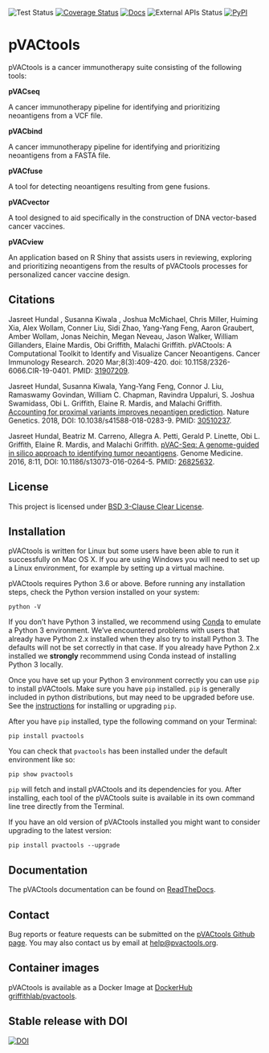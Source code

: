 ![Test Status](https://github.com/griffithlab/pVACtools/actions/workflows/tests.yml/badge.svg)
[![Coverage Status](https://coveralls.io/repos/github/griffithlab/pVACtools/badge.svg?branch=master)](https://coveralls.io/github/griffithlab/pVACtools?branch=master)
[![Docs](https://readthedocs.org/projects/pvactools/badge/?version=latest)](http://pvactools.readthedocs.io/en/latest/?badge=latest)
![External APIs Status](https://github.com/griffithlab/pVACtools/actions/workflows/api_status.yml/badge.svg)
<a href="https://pypi.python.org/pypi/pvactools/">
    <img src="https://img.shields.io/pypi/v/pvactools.svg?maxAge=1000" alt="PyPI" />
</a>

# pVACtools

pVACtools is a cancer immunotherapy suite consisting of the following tools:

**pVACseq**

A cancer immunotherapy pipeline for identifying and prioritizing neoantigens from a VCF file.

**pVACbind**

A cancer immunotherapy pipeline for identifying and prioritizing neoantigens from a FASTA file.

**pVACfuse**

A tool for detecting neoantigens resulting from gene fusions.

**pVACvector**

A tool designed to aid specifically in the construction of DNA vector-based cancer vaccines.

**pVACview**

An application based on R Shiny that assists users in reviewing, exploring and prioritizing neoantigens from the results of pVACtools processes for personalized cancer vaccine design.

## Citations
Jasreet Hundal , Susanna Kiwala , Joshua McMichael, Chris Miller, Huiming Xia, Alex Wollam, Conner Liu, Sidi Zhao, Yang-Yang Feng, Aaron Graubert, Amber Wollam, Jonas Neichin, Megan Neveau, Jason Walker, William Gillanders, Elaine Mardis, Obi Griffith, Malachi Griffith. pVACtools: A Computational Toolkit to Identify and Visualize Cancer Neoantigens. Cancer Immunology Research. 2020 Mar;8(3):409-420. doi: 10.1158/2326-6066.CIR-19-0401. PMID: <a href="https://www.ncbi.nlm.nih.gov/pubmed/31907209">31907209</a>.

Jasreet Hundal, Susanna Kiwala, Yang-Yang Feng, Connor J. Liu, Ramaswamy Govindan, William C. Chapman, Ravindra Uppaluri, S. Joshua Swamidass, Obi L. Griffith, Elaine R. Mardis, and Malachi Griffith. <a href="https://doi.org/10.1038/s41588-018-0283-9">Accounting for proximal variants improves neoantigen prediction</a>. Nature Genetics. 2018, DOI: 10.1038/s41588-018-0283-9. PMID: <a href="https://www.ncbi.nlm.nih.gov/pubmed/30510237">30510237</a>.

Jasreet Hundal, Beatriz M. Carreno, Allegra A. Petti, Gerald P. Linette, Obi L. Griffith, Elaine R. Mardis, and Malachi Griffith. <a href="http://www.genomemedicine.com/content/8/1/11">pVAC-Seq: A genome-guided in silico approach to identifying tumor neoantigens</a>. Genome Medicine. 2016, 8:11, DOI: 10.1186/s13073-016-0264-5. PMID: <a href="http://www.ncbi.nlm.nih.gov/pubmed/26825632">26825632</a>.

## License
This project is licensed under <a href="https://spdx.org/licenses/BSD-3-Clause-Clear.html">BSD 3-Clause Clear License</a>.

## Installation
pVACtools is written for Linux but some users have been able to run it successfully on Mac OS X. If you are using Windows you will need to set up a Linux environment, for example by setting up a virtual machine.

pVACtools requires Python 3.6 or above. Before running any installation steps, check the Python version installed on your system:

`python -V`

If you don’t have Python 3 installed, we recommend using [Conda](https://conda.io/projects/conda/en/latest/user-guide/install/index.html) to emulate a Python 3 environment. We’ve encountered problems with users that already have Python 2.x installed when they also try to install Python 3. The defaults will not be set correctly in that case. If you already have Python 2.x installed we **strongly** recommmend using Conda instead of installing Python 3 locally.

Once you have set up your Python 3 environment correctly you can use `pip` to install pVACtools. Make sure you have `pip` installed. `pip` is generally included in python distributions, but may need to be upgraded before use. See the [instructions](https://packaging.python.org/en/latest/installing/#install-pip-setuptools-and-wheel) for installing or upgrading `pip`.

After you have `pip` installed, type the following command on your Terminal:

`pip install pvactools`

You can check that `pvactools` has been installed under the default environment like so:

`pip show pvactools`

`pip` will fetch and install pVACtools and its dependencies for you. After installing, each tool of the pVACtools suite is available in its own command line tree directly from the Terminal.

If you have an old version of pVACtools installed you might want to consider upgrading to the latest version:

`pip install pvactools --upgrade`

## Documentation

The pVACtools documentation can be found on <a href="http://pvactools.readthedocs.io/">ReadTheDocs</a>.

## Contact

Bug reports or feature requests can be submitted on the <a href="https://github.com/griffithlab/pVACtools/issues">pVACtools Github page</a>. You may also contact us by email at help@pvactools.org.

## Container images

pVACtools is available as a Docker Image at <a href="https://hub.docker.com/r/griffithlab/pvactools/">DockerHub griffithlab/pvactools</a>.

## Stable release with DOI

[![DOI](https://zenodo.org/badge/102625109.svg)](https://zenodo.org/badge/latestdoi/102625109)
